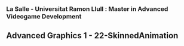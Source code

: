 ### La Salle - Universitat Ramon Llull : Master in Advanced Videogame Development
## Advanced Graphics 1 - 22-SkinnedAnimation
